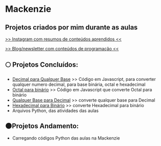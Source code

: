 # Mackenzie
## Projetos criados por mim durante as aulas 
<a href="https://www.instagram.com/trazumcafe/"> >> Instagram com resumos de conteúdos aprendidos << </a>

<a href="https://evelindev.substack.com/"> >> Blog/newsletter com conteúdos de programação << </a>

## :full_moon: Projetos Concluídos:
* [Decimal para Qualquer Base](https://github.com/evelopes/Mackenzie/blob/main/decimalParaQualquerBase.js) >> Código em Javascript, para converter qualquer numero decimal, para base binária, octal e hexadecimal
* [Octal para binário](https://github.com/evelopes/Mackenzie/blob/main/octalParaBinario.js) >> Código em Javascript que converte Octal para binário
* [Qualquer Base para Decimal](https://github.com/evelopes/Mackenzie/blob/main/qualquerBaseParaDecimal.js)  >> converte qualquer base para Decimal
* [Hexadecimal para Binário](https://github.com/evelopes/Mackenzie/blob/main/hexadecimalPraBin%C3%A1rio.js)  >> converte Hexadecimal para binário 
* Arquivos Python, das atividades das aulas

## :new_moon:Projetos Andamento:

* Carregando códigos Python das aulas na Mackenzie
